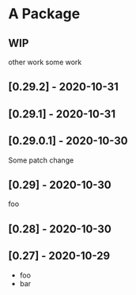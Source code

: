 # A Package

## WIP

other work
some work

## [0.29.2] - 2020-10-31

## [0.29.1] - 2020-10-31

## [0.29.0.1] - 2020-10-30

Some patch change

## [0.29] - 2020-10-30

foo

## [0.28] - 2020-10-30

## [0.27] - 2020-10-29

- foo
- bar
